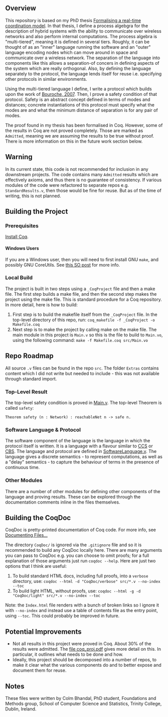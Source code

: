 ## Overview

This repository is based on my PhD thesis [Formalising a real-time coordination model](http://www.tara.tcd.ie/handle/2262/77596). In that thesis, I define a process algebgra for the description of hybrid systems with the ability to communicate over wireless networks and also perform internal computations. The process algebra is "multi-tiered", meaning it is defined in several tiers. Roughly, it can be thought of as an "inner" language running the software and an "outer" language encoding nodes which can move around in space and communicate over a wireless network. The separation of the language into components like this allows a separation-of concers in defining aspects of the system which are really orthogonal. Also, by defining the language separately to the protocol, the language lends itself for reuse i.e. specifying other protocols in similar environments.

Using the multi-tiered language I define, I write a protocol which builds upon the work of [Bouroche, 2007](https://www.scss.tcd.ie/publications/theses/phd/TCD-SCSS-PHD-2007-07.pdf). Then, I prove a safety condition of that protocol. Safety is an abstract concept defined in terms of modes and distances; concrete instantiations of this protocol must specify what the modes are and what the minimum distance of separation is for any pair of modes.

The proof found in my thesis has been formalised in Coq. However, some of the results in Coq are not proved completely. Those are marked as ``Admitted``, meaning we are assuming the results to be true without proof. There is more information on this in the future work section below.

## Warning

In its current state, this code is not recommended for inclusion in any downstream projects. The code contains many ``Admitted`` results which are effectively axioms, and thus there is no guarantee of consistency. If various modules of the code were refactored to separate repos e.g. ``StandardResults.v``, then those would be fine for reuse. But as of the time of writing, this is not planned.

## Building the Project

### Prerequisites

[Install Coq](https://coq.inria.fr/download).

#### Windows Users

If you are a Windows user, then you will need to first install GNU ``make``, and possibly GNU CoreUtils. See [this SO post](https://stackoverflow.com/questions/47242800/coqide-make-on-windows) for more info.

### Local Build

The project is built in two steps using a ``_CoqProject`` file and then a make file. The first step builds a make file, and then the second step makes the project using the make file. This is standard procedure for a Coq repository. In more detail, here is how to build:

 1. First step is to build the makefile itself from the ``_CoqProject`` file. In the top-level directory of this repo, run: ``coq_makefile -f _CoqProject -o Makefile.coq``
 1. Next step is to make the project by calling make on the make file. The main module in this project is ``Main.v`` so this is the file to build to ``Main.vo``, using the following command: ``make -f Makefile.coq src/Main.vo``

## Repo Roadmap

All source ``.v`` files can be found in the repo ``src``. The folder ``Extras`` contains content which I did not write but needed to include - this was not available through standard import.

### Top-Level Result

The top-level safety condition is proved in [Main.v](https://github.com/ColmBhandal/PhD-Formalilsing-Comhordu/blob/develop/Main.v). The top-level Theorem is called ``safety``:

``Theorem safety (n : Network) : reachableNet n -> safe n.``

### Software Language & Protocol

The software component of the language is the language in which the protocol itself is written. It is a language with a flavour similar to [CCS](https://en.wikipedia.org/wiki/Calculus_of_communicating_systems#:~:text=The%20calculus%20of%20communicating%20systems,communications%20between%20exactly%20two%20participants.) or [CBS](https://link.springer.com/content/pdf/10.1007%2F3-540-53982-4_19.pdf). The language and protocol are defined in [SoftwareLanguage.v](https://github.com/ColmBhandal/PhD-Formalilsing-Comhordu/blob/develop/SoftwareLanguage.v). The language gives a discrete semantics - to represent computations, as well as a "delay" semantics - to capture the behaviour of terms in the presence of continuous time.

### Other Modules

There are a number of other modules for defining other components of the language and proving results. These can be explored through the documentation comments inline in the files themselves. 

## Building the CoqDoc

CoqDoc is pretty-printed documentation of Coq code. For more info, see [Documenting Files...](https://coq.inria.fr/refman/using/tools/coqdoc.html)

The directory ``CoqDoc/`` is ignored via the ``.gitignore`` file and so it is recommended to build any CoqDoc locally here. There are many arguments you can pass to CoqDoc e.g. you can choose to omit proofs; for a full explanation of those arguments just run ``coqdoc --help``. Here are just two options that I think are useful:

 1. To build standard HTML docs, including full proofs, into a ``verbose`` directory, use: ``coqdoc --html -d "CoqDoc/verbose" src/*.v --no-index --toc``
 1. To build light HTML, without proofs, use: ``coqdoc --html -g -d "CoqDoc/light" src/*.v --no-index --toc``

Note: the ``Index.html`` file renders with a bunch of broken links so I ignore it with ``--no-index`` and instead use a table of contents file as the entry point, using ``--toc``. This could probably be improved in future.

## Potential Improvements

 - Not all results in this project were proved in Coq. About 30% of the results were admitted. The [file coq_proj.pdf](https://github.com/ColmBhandal/PhD-Formalilsing-Comhordu/blob/develop/coq_proj.pdf) gives more detail on this. In particular, it outlines what needs to be done and how.
 - Ideally, this project should be decomposed into a number of repos, to make it clear what the various components do and to better expose and document them for reuse.

## Notes

These files were written by Colm Bhandal, PhD student, Foundations and Methods group,
School of Computer Science and Statistics, Trinity College, Dublin, Ireland.
